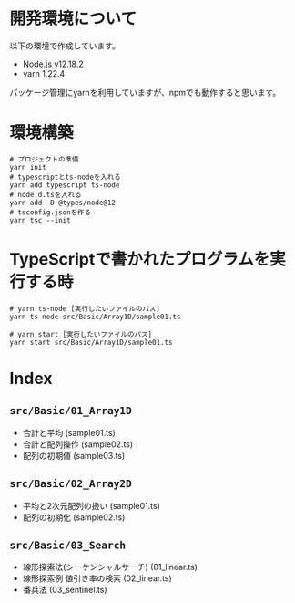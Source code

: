 # 開発環境について
以下の環境で作成しています。

- Node.js v12.18.2
- yarn 1.22.4

パッケージ管理にyarnを利用していますが、npmでも動作すると思います。

# 環境構築

```
# プロジェクトの準備
yarn init
# typescriptとts-nodeを入れる
yarn add typescript ts-node
# node.d.tsを入れる
yarn add -D @types/node@12
# tsconfig.jsonを作る
yarn tsc --init
```

# TypeScriptで書かれたプログラムを実行する時

```
# yarn ts-node [実行したいファイルのパス]
yarn ts-node src/Basic/Array1D/sample01.ts

# yarn start [実行したいファイルのパス]
yarn start src/Basic/Array1D/sample01.ts
```

# Index

## `src/Basic/01_Array1D`

- 合計と平均 (sample01.ts)
- 合計と配列操作 (sample02.ts)
- 配列の初期値 (sample03.ts)

## `src/Basic/02_Array2D`

- 平均と2次元配列の扱い (sample01.ts)
- 配列の初期化 (sample02.ts)

## `src/Basic/03_Search`

- 線形探索法(シーケンシャルサーチ) (01_linear.ts)
- 線形探索例 値引き率の検索 (02_linear.ts)
- 番兵法 (03_sentinel.ts)